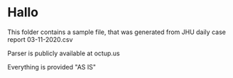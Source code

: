 # Hallo

This folder contains a sample file, that was generated from JHU daily case report 03-11-2020.csv

Parser is publicly available at octup.us

Everything is provided "AS IS"

